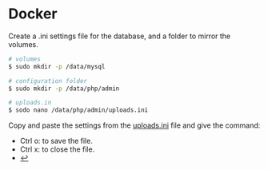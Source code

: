 # Docker

Create a .ini settings file for the database, and a folder to mirror the volumes.

```sh
# volumes
$ sudo mkdir -p /data/mysql

# configuration folder
$ sudo mkdir -p /data/php/admin

# uploads.in
$ sodo nano /data/php/admin/uploads.ini
```
Copy and paste the settings from the [uploads.ini](https://github.com/jrCleber/call-service-whatsapp/blob/main/Docker/uploads.ini) file and give the command:
 - Ctrl o: to save the file.
 - Ctrl x: to close the file.
 - [↩️](https://github.com/jrCleber/call-service-whatsapp#docker)